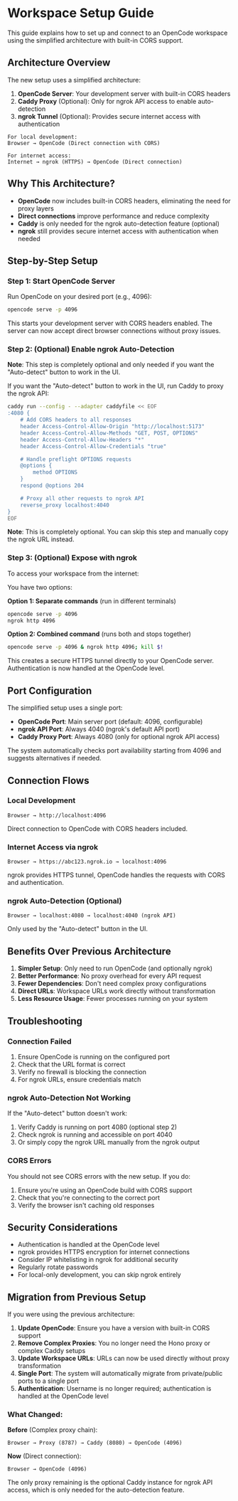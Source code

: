 # Workspace Setup Guide

This guide explains how to set up and connect to an OpenCode workspace using the simplified architecture with built-in CORS support.

## Architecture Overview

The new setup uses a simplified architecture:

1. **OpenCode Server**: Your development server with built-in CORS headers
2. **Caddy Proxy** (Optional): Only for ngrok API access to enable auto-detection
3. **ngrok Tunnel** (Optional): Provides secure internet access with authentication

```
For local development:
Browser → OpenCode (Direct connection with CORS)

For internet access:
Internet → ngrok (HTTPS) → OpenCode (Direct connection)
```

## Why This Architecture?

- **OpenCode** now includes built-in CORS headers, eliminating the need for proxy layers
- **Direct connections** improve performance and reduce complexity
- **Caddy** is only needed for the ngrok auto-detection feature (optional)
- **ngrok** still provides secure internet access with authentication when needed

## Step-by-Step Setup

### Step 1: Start OpenCode Server

Run OpenCode on your desired port (e.g., 4096):

```bash
opencode serve -p 4096
```

This starts your development server with CORS headers enabled. The server can now accept direct browser connections without proxy issues.

### Step 2: (Optional) Enable ngrok Auto-Detection

**Note**: This step is completely optional and only needed if you want the "Auto-detect" button to work in the UI.

If you want the "Auto-detect" button to work in the UI, run Caddy to proxy the ngrok API:

```bash
caddy run --config - --adapter caddyfile << EOF
:4080 {
    # Add CORS headers to all responses
    header Access-Control-Allow-Origin "http://localhost:5173"
    header Access-Control-Allow-Methods "GET, POST, OPTIONS"
    header Access-Control-Allow-Headers "*"
    header Access-Control-Allow-Credentials "true"

    # Handle preflight OPTIONS requests
    @options {
        method OPTIONS
    }
    respond @options 204

    # Proxy all other requests to ngrok API
    reverse_proxy localhost:4040
}
EOF
```

**Note**: This is completely optional. You can skip this step and manually copy the ngrok URL instead.

### Step 3: (Optional) Expose with ngrok

To access your workspace from the internet:

You have two options:

**Option 1: Separate commands** (run in different terminals)
```bash
opencode serve -p 4096
ngrok http 4096
```

**Option 2: Combined command** (runs both and stops together)
```bash
opencode serve -p 4096 & ngrok http 4096; kill $!
```

This creates a secure HTTPS tunnel directly to your OpenCode server. Authentication is now handled at the OpenCode level.

## Port Configuration

The simplified setup uses a single port:

- **OpenCode Port**: Main server port (default: 4096, configurable)
- **ngrok API Port**: Always 4040 (ngrok's default API port)
- **Caddy Proxy Port**: Always 4080 (only for optional ngrok API access)

The system automatically checks port availability starting from 4096 and suggests alternatives if needed.

## Connection Flows

### Local Development
```
Browser → http://localhost:4096
```
Direct connection to OpenCode with CORS headers included.

### Internet Access via ngrok
```
Browser → https://abc123.ngrok.io → localhost:4096
```
ngrok provides HTTPS tunnel, OpenCode handles the requests with CORS and authentication.

### ngrok Auto-Detection (Optional)
```
Browser → localhost:4080 → localhost:4040 (ngrok API)
```
Only used by the "Auto-detect" button in the UI.

## Benefits Over Previous Architecture

1. **Simpler Setup**: Only need to run OpenCode (and optionally ngrok)
2. **Better Performance**: No proxy overhead for every API request
3. **Fewer Dependencies**: Don't need complex proxy configurations
4. **Direct URLs**: Workspace URLs work directly without transformation
5. **Less Resource Usage**: Fewer processes running on your system

## Troubleshooting

### Connection Failed

1. Ensure OpenCode is running on the configured port
2. Check that the URL format is correct
3. Verify no firewall is blocking the connection
4. For ngrok URLs, ensure credentials match

### ngrok Auto-Detection Not Working

If the "Auto-detect" button doesn't work:
1. Verify Caddy is running on port 4080 (optional step 2)
2. Check ngrok is running and accessible on port 4040
3. Or simply copy the ngrok URL manually from the ngrok output

### CORS Errors

You should not see CORS errors with the new setup. If you do:
1. Ensure you're using an OpenCode build with CORS support
2. Check that you're connecting to the correct port
3. Verify the browser isn't caching old responses

## Security Considerations

- Authentication is handled at the OpenCode level
- ngrok provides HTTPS encryption for internet connections
- Consider IP whitelisting in ngrok for additional security
- Regularly rotate passwords
- For local-only development, you can skip ngrok entirely

## Migration from Previous Setup

If you were using the previous architecture:

1. **Update OpenCode**: Ensure you have a version with built-in CORS support
2. **Remove Complex Proxies**: You no longer need the Hono proxy or complex Caddy setups
3. **Update Workspace URLs**: URLs can now be used directly without proxy transformation
4. **Single Port**: The system will automatically migrate from private/public ports to a single port
5. **Authentication**: Username is no longer required; authentication is handled at the OpenCode level

### What Changed:

**Before** (Complex proxy chain):
```
Browser → Proxy (8787) → Caddy (8080) → OpenCode (4096)
```

**Now** (Direct connection):
```
Browser → OpenCode (4096)
```

The only proxy remaining is the optional Caddy instance for ngrok API access, which is only needed for the auto-detection feature.